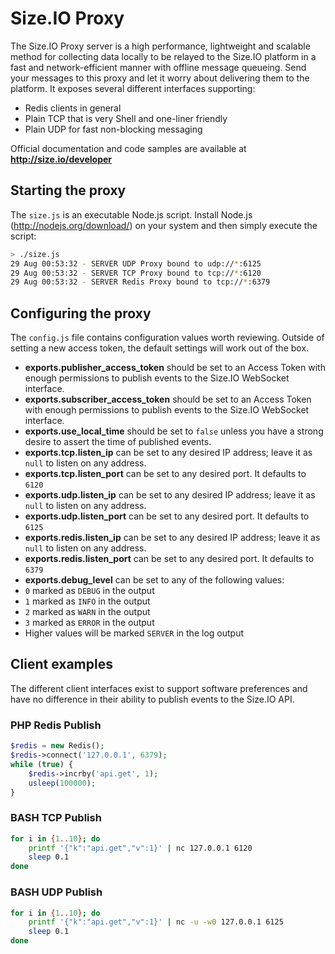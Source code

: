 Size.IO Proxy
==========

The Size.IO Proxy server is a high performance, lightweight and scalable method for collecting data locally to be relayed to the Size.IO platform in a fast and network-efficient manner with offline message queueing.  Send your messages to this proxy and let it worry about delivering them to the platform. It exposes several different interfaces supporting:

 * Redis clients in general
 * Plain TCP that is very Shell and one-liner friendly
 * Plain UDP for fast non-blocking messaging

Official documentation and code samples are available at **http://size.io/developer**

## Starting the proxy

The `size.js` is an executable Node.js script.  Install Node.js (http://nodejs.org/download/) on your system and then simply execute the script:

```bash
> ./size.js
29 Aug 00:53:32 - SERVER UDP Proxy bound to udp://*:6125
29 Aug 00:53:32 - SERVER TCP Proxy bound to tcp://*:6120
29 Aug 00:53:32 - SERVER Redis Proxy bound to tcp://*:6379
```

## Configuring the proxy

The `config.js` file contains configuration values worth reviewing.  Outside of setting a new access token, the default settings will work out of the box.

 * **exports.publisher_access_token** should be set to an Access Token with enough permissions to publish events to the Size.IO WebSocket interface.
 * **exports.subscriber_access_token** should be set to an Access Token with enough permissions to publish events to the Size.IO WebSocket interface.
 * **exports.use_local_time** should be set to `false` unless you have a strong desire to assert the time of published events.
 * **exports.tcp.listen_ip** can be set to any desired IP address; leave it as `null` to listen on any address.
 * **exports.tcp.listen_port** can be set to any desired port. It defaults to `6120`
 * **exports.udp.listen_ip** can be set to any desired IP address; leave it as `null` to listen on any address.
 * **exports.udp.listen_port** can be set to any desired port. It defaults to `6125`
 * **exports.redis.listen_ip** can be set to any desired IP address; leave it as `null` to listen on any address.
 * **exports.redis.listen_port** can be set to any desired port. It defaults to `6379`
 * **exports.debug_level** can be set to any of the following values:
  * `0` marked as `DEBUG` in the output
  * `1` marked as `INFO` in the output
  * `2` marked as `WARN` in the output
  * `3` marked as `ERROR` in the output
  * Higher values will be marked `SERVER` in the log output

## Client examples

The different client interfaces exist to support software preferences and have no difference in their ability to publish events to the Size.IO API.

### PHP Redis Publish

```php
$redis = new Redis();
$redis->connect('127.0.0.1', 6379);
while (true) {
    $redis->incrby('api.get', 1);
	usleep(100000);
}
```

### BASH TCP Publish
```bash
for i in {1..10}; do
    printf '{"k":"api.get","v":1}' | nc 127.0.0.1 6120
    sleep 0.1
done
```

### BASH UDP Publish
```bash
for i in {1..10}; do
    printf '{"k":"api.get","v":1}' | nc -u -w0 127.0.0.1 6125
    sleep 0.1
done
```
